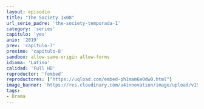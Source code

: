 ```yaml
---
layout: episodio
title: "The Society 1x08"
url_serie_padre: 'the-society-temporada-1'
category: 'series'
capitulo: 'yes'
anio: '2019'
prev: 'capitulo-7'
proximo: 'capitulo-8'
sandbox: allow-same-origin allow-forms
idioma: 'Latino'
calidad: 'Full HD'
reproductor: 'fembed'
reproductores: ["https://uqload.com/embed-ph1mam6a0dw0.html"]
image_banner: 'https://res.cloudinary.com/u4innovation/image/upload/v1560312301/society-banner-min_bdybpf.jpg'
tags:
- Drama
---
```











